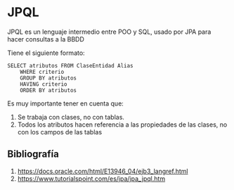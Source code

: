 # JPQL

JPQL es un lenguaje intermedio entre POO y SQL, usado por JPA para hacer consultas
a la BBDD

Tiene el siguiente formato:

	SELECT atributos FROM ClaseEntidad Alias 
		WHERE criterio
		GROUP BY atributos
		HAVING criterio
		ORDER BY atributos
		
Es muy importante tener en cuenta que:

1. Se trabaja con clases, no con tablas.
2. Todos los atributos hacen referencia a las propiedades de las clases, no con los campos de las tablas

## Bibliografía
1. <https://docs.oracle.com/html/E13946_04/ejb3_langref.html>
2. <https://www.tutorialspoint.com/es/jpa/jpa_jpql.htm>
